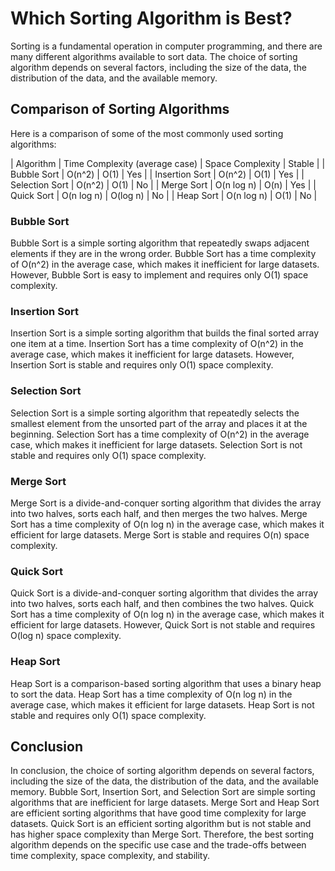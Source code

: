# Which Sorting Algorithm is Best?

Sorting is a fundamental operation in computer programming, and there are many different algorithms available to sort data. The choice of sorting algorithm depends on several factors, including the size of the data, the distribution of the data, and the available memory.

## Comparison of Sorting Algorithms

Here is a comparison of some of the most commonly used sorting algorithms:

| Algorithm      | Time Complexity (average case) | Space Complexity | Stable |
| Bubble Sort    | O(n^2)                         | O(1)             | Yes    |
| Insertion Sort | O(n^2)                         | O(1)             | Yes    |
| Selection Sort | O(n^2)                         | O(1)             | No     |
| Merge Sort     | O(n log n)                     | O(n)             | Yes    |
| Quick Sort     | O(n log n)                     | O(log n)         | No     |
| Heap Sort      | O(n log n)                     | O(1)             | No     |

### Bubble Sort

Bubble Sort is a simple sorting algorithm that repeatedly swaps adjacent elements if they are in the wrong order. Bubble Sort has a time complexity of O(n^2) in the average case, which makes it inefficient for large datasets. However, Bubble Sort is easy to implement and requires only O(1) space complexity.

### Insertion Sort

Insertion Sort is a simple sorting algorithm that builds the final sorted array one item at a time. Insertion Sort has a time complexity of O(n^2) in the average case, which makes it inefficient for large datasets. However, Insertion Sort is stable and requires only O(1) space complexity.

### Selection Sort

Selection Sort is a simple sorting algorithm that repeatedly selects the smallest element from the unsorted part of the array and places it at the beginning. Selection Sort has a time complexity of O(n^2) in the average case, which makes it inefficient for large datasets. Selection Sort is not stable and requires only O(1) space complexity.

### Merge Sort

Merge Sort is a divide-and-conquer sorting algorithm that divides the array into two halves, sorts each half, and then merges the two halves. Merge Sort has a time complexity of O(n log n) in the average case, which makes it efficient for large datasets. Merge Sort is stable and requires O(n) space complexity.

### Quick Sort

Quick Sort is a divide-and-conquer sorting algorithm that divides the array into two halves, sorts each half, and then combines the two halves. Quick Sort has a time complexity of O(n log n) in the average case, which makes it efficient for large datasets. However, Quick Sort is not stable and requires O(log n) space complexity.

### Heap Sort

Heap Sort is a comparison-based sorting algorithm that uses a binary heap to sort the data. Heap Sort has a time complexity of O(n log n) in the average case, which makes it efficient for large datasets. Heap Sort is not stable and requires only O(1) space complexity.

## Conclusion

In conclusion, the choice of sorting algorithm depends on several factors, including the size of the data, the distribution of the data, and the available memory. Bubble Sort, Insertion Sort, and Selection Sort are simple sorting algorithms that are inefficient for large datasets. Merge Sort and Heap Sort are efficient sorting algorithms that have good time complexity for large datasets. Quick Sort is an efficient sorting algorithm but is not stable and has higher space complexity than Merge Sort. Therefore, the best sorting algorithm depends on the specific use case and the trade-offs between time complexity, space complexity, and stability.